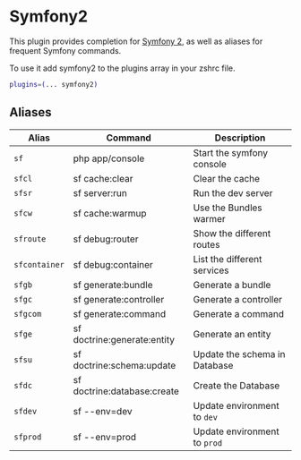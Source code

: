 # Symfony2

This plugin provides completion for [Symfony 2](https://symfony.com/), as well as aliases for frequent Symfony commands.

To use it add symfony2 to the plugins array in your zshrc file.

```bash
plugins=(... symfony2)
```

## Aliases

| Alias         | Command                      | Description                   |
|---------------|------------------------------|-------------------------------|
| `sf`          | php app/console              | Start the symfony console     |
| `sfcl`        | sf cache:clear               | Clear the cache               |
| `sfsr`        | sf server:run                | Run the dev server            |
| `sfcw`        | sf cache:warmup              | Use the Bundles warmer        |
| `sfroute`     | sf debug:router              | Show the different routes     |
| `sfcontainer` | sf debug:container           | List the different services   |
| `sfgb`        | sf generate:bundle           | Generate a bundle             |
| `sfgc`        | sf generate:controller       | Generate a controller         |
| `sfgcom`      | sf generate:command          | Generate a command            |
| `sfge`        | sf doctrine:generate:entity  | Generate an entity            |
| `sfsu`        | sf doctrine:schema:update    | Update the schema in Database |
| `sfdc`        | sf doctrine:database:create  | Create the Database           |
| `sfdev`       | sf --env=dev                 | Update environment to `dev`   |
| `sfprod`      | sf --env=prod                | Update environment to `prod`  |
